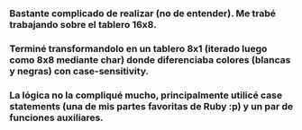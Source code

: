 ### Bastante complicado de realizar (no de entender). Me trabé trabajando sobre el tablero 16x8.
### Terminé transformandolo en un tablero 8x1 (iterado luego como 8x8 mediante char) donde diferenciaba colores (blancas y negras) con case-sensitivity.
### La lógica no la compliqué mucho, principalmente utilicé case statements (una de mis partes favoritas de Ruby :p) y un par de funciones auxiliares.

